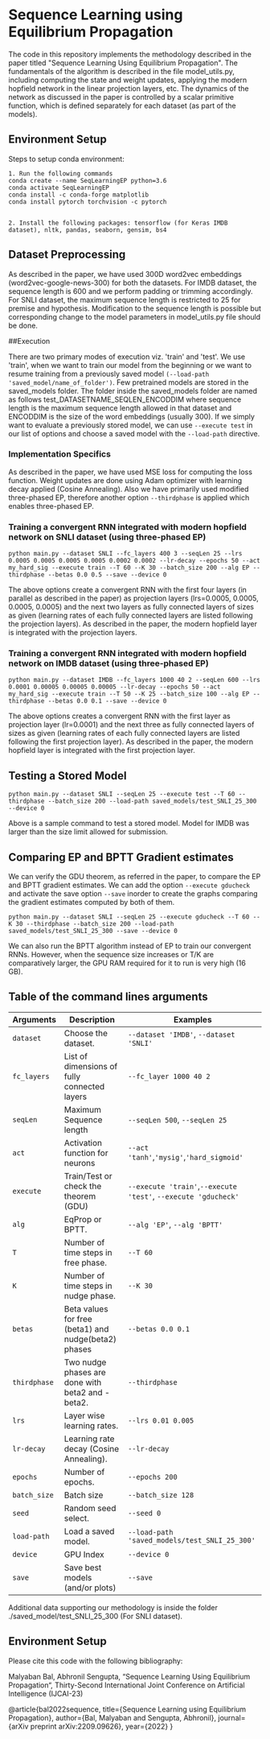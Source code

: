 # Sequence Learning using Equilibrium Propagation


The code in this repository implements the methodology described in the paper titled "Sequence Learning Using Equilibrium Propagation". The fundamentals of the algorithm is described in the file model_utils.py, including computing the state and weight updates, applying the modern hopfield network in the linear projection layers, etc. The dynamics of the network as discussed in the paper is controlled by a scalar primitive function, which is defined separately for each dataset (as part of the models).




## Environment Setup


Steps to setup conda environment:
```
1. Run the following commands
conda create --name SeqLearningEP python=3.6
conda activate SeqLearningEP
conda install -c conda-forge matplotlib
conda install pytorch torchvision -c pytorch


2. Install the following packages: tensorflow (for Keras IMDB dataset), nltk, pandas, seaborn, gensim, bs4
```


## Dataset Preprocessing
As described in the paper, we have used 300D word2vec embeddings (word2vec-google-news-300) for both the datasets. For IMDB dataset, the sequence length is 600 and we perform padding or trimming accordingly. For SNLI dataset, the maximum sequence length is restricted to 25 for premise and hypothesis. Modification to the sequence length is possible but corresponding change to the model parameters in model_utils.py file should be done.


##Execution


There are two primary modes of execution viz. 'train' and 'test'. We use 'train', when we want to train our model from the beginning or we want to resume training from a previously saved model `(--load-path 'saved_model/name_of_folder')`.
Few pretrained models are stored in the saved_models folder. The folder inside the saved_models folder are named as follows test_DATASETNAME_SEQLEN_ENCODDIM where sequence length is the maximum sequence length allowed in that dataset and ENCODDIM is the size of the word embeddings (usually 300). If we simply want to evaluate a previously stored model, we can use `--execute test` in our list of options and choose a saved model with the `--load-path` directive.


### Implementation Specifics
As described in the paper, we have used MSE loss for computing the loss function. Weight updates are done using Adam optimizer with learning decay applied (Cosine Annealing). Also we have primarily used modified three-phased EP, therefore another option `--thirdphase` is applied which enables three-phased EP.


### Training a convergent RNN integrated with modern hopfield network on SNLI dataset (using three-phased EP)


```
python main.py --dataset SNLI --fc_layers 400 3 --seqLen 25 --lrs 0.0005 0.0005 0.0005 0.0005 0.0002 0.0002 --lr-decay --epochs 50 --act my_hard_sig --execute train --T 60 --K 30 --batch_size 200 --alg EP --thirdphase --betas 0.0 0.5 --save --device 0
```
The above options create a convergent RNN with the first four layers (in parallel as described in the paper) as projection layers (lrs=0.0005, 0.0005, 0.0005, 0.0005) and the next two layers as fully connected layers of sizes as given (learning rates of each fully connected layers are listed following the projection layers). As described in the paper, the modern hopfield layer is integrated with the projection layers.


### Training a convergent RNN integrated with modern hopfield network on IMDB dataset (using three-phased EP)


```
python main.py --dataset IMDB --fc_layers 1000 40 2 --seqLen 600 --lrs 0.0001 0.00005 0.00005 0.00005 --lr-decay --epochs 50 --act my_hard_sig --execute train --T 50 --K 25 --batch_size 100 --alg EP --thirdphase --betas 0.0 0.1 --save --device 0
```


The above options creates a convergent RNN with the first layer as projection layer (lr=0.0001) and the next three as fully connected layers of sizes as given (learning rates of each fully connected layers are listed following the first projection layer). As described in the paper, the modern hopfield layer is integrated with the first projection layer.




## Testing a Stored Model


```
python main.py --dataset SNLI --seqLen 25 --execute test --T 60 --thirdphase --batch_size 200 --load-path saved_models/test_SNLI_25_300 --device 0
```
Above is a sample command to test a stored model. Model for IMDB was larger than the size limit allowed for submission.




## Comparing EP and BPTT Gradient estimates


We can verify the GDU theorem, as referred in the paper, to compare the EP and BPTT gradient estimates. We can add the option `--execute gducheck` and activate the save option `--save` inorder to create the graphs comparing the gradient estimates computed by both of them.


```
python main.py --dataset SNLI --seqLen 25 --execute gducheck --T 60 --K 30 --thirdphase --batch_size 200 --load-path saved_models/test_SNLI_25_300 --save --device 0
```
We can also run the BPTT algorithm instead of EP to train our convergent RNNs. However, when the sequence size increases or T/K are comparatively larger, the GPU RAM required for it to run is very high (16 GB).


## Table of the command lines arguments


|Arguments|Description|Examples|
|-------|------|------|
|`dataset`|Choose the dataset.|`--dataset 'IMDB'`, `--dataset 'SNLI'`|
|`fc_layers`|List of dimensions of fully connected layers|`--fc_layer 1000 40 2`|
|`seqLen`|Maximum Sequence length|`--seqLen 500`, `--seqLen 25`|
|`act`|Activation function for neurons|`--act 'tanh'`,`'mysig'`,`'hard_sigmoid'`|
|`execute`|Train/Test or check the theorem (GDU)|`--execute 'train'`,`--execute 'test'`, `--execute 'gducheck'`|
|`alg`|EqProp or BPTT.|`--alg 'EP'`, `--alg 'BPTT'`|
|`T`|Number of time steps in free phase.|`--T 60`|
|`K`|Number of time steps in nudge phase.|`--K 30`|
|`betas`|Beta values for free (beta1) and nudge(beta2) phases|`--betas 0.0 0.1`|
|`thirdphase`|Two nudge phases are done with beta2 and -beta2.|`--thirdphase`|
|`lrs`|Layer wise learning rates.|`--lrs 0.01 0.005`|
|`lr-decay`|Learning rate decay (Cosine Annealing).|`--lr-decay`|
|`epochs`|Number of epochs.|`--epochs 200`|
|`batch_size`|Batch size|`--batch_size 128`|
|`seed`|Random seed select.|`--seed 0`|
|`load-path`|Load a saved model.|`--load-path 'saved_models/test_SNLI_25_300'`|
|`device`|GPU Index|`--device 0`|
|`save`|Save best models (and/or plots)|`--save`|


Additional data supporting our methodology is inside the folder ./saved_model/test_SNLI_25_300 (For SNLI dataset).


## Environment Setup

Please cite this code with the following bibliography:

Malyaban Bal, Abhronil Sengupta, “Sequence Learning Using Equilibrium Propagation“, Thirty-Second International Joint Conference on Artificial Intelligence (IJCAI-23)

@article{bal2022sequence,
  title={Sequence Learning using Equilibrium Propagation},
  author={Bal, Malyaban and Sengupta, Abhronil},
  journal={arXiv preprint arXiv:2209.09626},
  year={2022}
}
